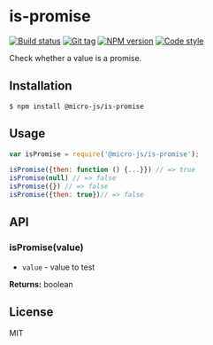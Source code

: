 
# is-promise

[![Build status][travis-image]][travis-url]
[![Git tag][git-image]][git-url]
[![NPM version][npm-image]][npm-url]
[![Code style][standard-image]][standard-url]

Check whether a value is a promise.

## Installation

    $ npm install @micro-js/is-promise

## Usage

```js
var isPromise = require('@micro-js/is-promise');

isPromise({then: function () {...}}) // => true
isPromise(null) // => false
isPromise({}) // => false
isPromise({then: true})// => false
```

## API

### isPromise(value)

- `value` - value to test

**Returns:** boolean


## License

MIT

[travis-image]: https://img.shields.io/travis/micro-js/is-promise.svg?style=flat-square
[travis-url]: https://travis-ci.org/micro-js/is-promise
[git-image]: https://img.shields.io/github/tag/micro-js/is-promise.svg
[git-url]: https://github.com/micro-js/is-promise
[standard-image]: https://img.shields.io/badge/code%20style-standard-brightgreen.svg?style=flat
[standard-url]: https://github.com/feross/standard
[npm-image]: https://img.shields.io/npm/v/@micro-js/is-promise.svg?style=flat-square
[npm-url]: https://npmjs.org/package/@micro-js/is-promise
